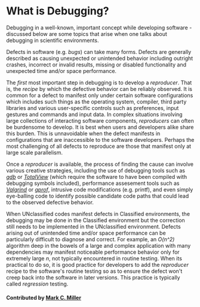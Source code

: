 # What is Debugging?

<!--deck start--->
Debugging in a well-known, important concept while developing software - discussed below are some topics that arise when one talks about debugging in scientific environments.
<!--deck end--->

<!--body start--->
Defects in software (e.g. _bugs_) can take many forms. Defects are generally described as causing
unexpected or unintended behavior including outright crashes, incorrect or invalid
results, missing or disabled functionality and unexpected time and/or space performance. <!-- [_time and/or space performance_](http://www.leda-tutorial.org/en/official/ch02s02s03.html). -->

The _first_ most important step in debugging is to develop a _reproducer_. That is, the _recipe_
by which the defective behavior can be reliably observed. It is common for a defect to manifest
only under certain software configurations which includes such things as the operating system, compiler,
third party libraries and various user-specific controls such as preferences, input gestures and commands
and input data. In complex situations involving large collections of interacting software components,
_reproducers_ can often be burdensome to develop. It is best when users and developers alike share this
burden. This is unnavoidable when the defect manifests in configurations that are inaccessible
to the software developers. Perhaps the most challenging of all defects to reproduce are those that
manifest only at large scale parallelism.

Once a _reproducer_ is available, the process of finding the cause can involve various creative
strategies, including the use of debugging tools such as [_gdb_](https://en.wikipedia.org/wiki/GNU_Debugger)
or [_TotalView_](https://hpc.llnl.gov/software/development-environment-software/totalview-debugger) (which require the software to have been compiled with debugging symbols included), performance assesement tools such as
[_Valgrind_](http://valgrind.org) or [_gprof_](https://sourceware.org/binutils/docs/gprof/Compiling.html),
intrusive code modifications (e.g. printf), and even simply eye-balling code to
identify possible candidate code paths that could lead to the observed defective behavior.

When UNclassified codes manifest defects in Classified environments, the debugging may be done in the
Classified environment but the correction still needs to be implemented in the UNclassified environment.
Defects arising out of unintended time and/or space performance can be particularly difficult to diagnose
and correct. For example, an _O(n^2)_ algorithm deep in the bowels of a large and complex application with
many dependencies may manifest noticeable performance behavior only for extremely large _n_, not typically
encountered in routine testing. When its practical to do so, it is good practice for
developers to add the _reproducer_ recipe to the software's routine testing so as to ensure the defect
won't creep back into the software in later versions. This practice is typically called _regression_ testing.

#### Contributed by [Mark C. Miller](https://github.com/markcmiller86)
<!--body end--->

<!---
Publish: yes
Pinned: yes
Categories: reliability
Topics: debugging
Tags:
Level: 0
Prerequisites: none
Aggregate: none
--->
